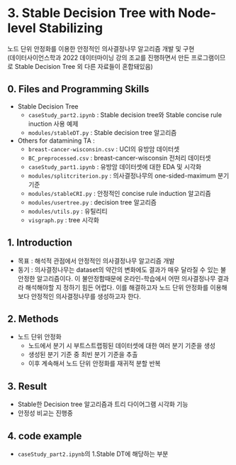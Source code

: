 # 3. Stable Decision Tree with Node-level Stabilizing
노드 단위 안정화를 이용한 안정적인 의사결정나무 알고리즘 개발 및 구현  
(데이터사이언스학과 2022 데이터마이닝 강의 조교를 진행하면서 만든 프로그램이므로 Stable Decision Tree 외 다른 자료들이 혼합돼있음)

## 0. Files and Programming Skills
+ Stable Decision Tree
  - `caseStudy_part2.ipynb` : Stable decision tree와 Stable concise rule inuction 사용 예제
  - `modules/stableDT.py` : Stable decision tree 알고리즘
+ Others for datamining TA : 
  - `breast-cancer-wisconsin.csv` : UCI의 유방암 데이터셋
  - `BC_preprocessed.csv` : breast-cancer-wisconsin 전처리 데이터셋
  - `caseStudy_part1.ipynb` : 유방암 데이터셋에 대한 EDA 및 시각화
  - `modules/splitcriterion.py` : 의사결정나무의 one-sided-maximum 분기 기준
  - `modules/stableCRI.py` : 안정적인 concise rule induction 알고리즘
  - `modules/usertree.py` : decision tree 알고리즘
  - `modules/utils.py` : 유틸리티
  - `visgraph.py` : tree 시각화
  
## 1. Introduction
- 목표 : 해석적 관점에서 안정적인 의사결정나무 알고리즘 개발
- 동기 : 의사결정나무는 dataset의 약간의 변화에도 결과가 매우 달라질 수 있는 불안정한 알고리즘이다. 이 불안정함때문에 온라인-학습에서 어떤 의사결정나무 결과라 해석해야할 지 정하기 힘든 어렵다. 이를 해결하고자 노드 단위 안정화를 이용해 보다 안정적인 의사결정나무를 생성하고자 한다.

## 2. Methods
- 노드 단위 안정화
  - 노드에서 분기 시 부트스트랩핑된 데이터셋에 대한 여러 분기 기준을 생성 
  - 생성된 분기 기준 중 최빈 분기 기준을 추출
  - 이후 계속해서 노드 단위 안정화를 재귀적 분할 반복

## 3. Result
- Stable한 Decision tree 알고리즘과 트리 다이어그램 시각화 기능
- 안정성 비교는 진행중

## 4. code example
- `caseStudy_part2.ipynb`의 1.Stable DT에 해당하는 부분

